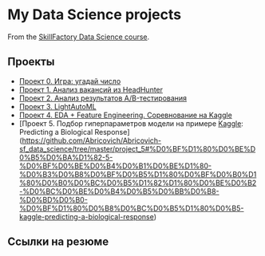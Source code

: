 # My Data Science projects

From the [SkillFactory Data Science course](https://skilfactory.ru/data-scientist).

## Проекты

* [Проект 0. Игра: угадай число](https://github.com/Abricovich/Abricovich-sf_data_science/tree/master/project_0)
* [Проект 1. Анализ вакансий из HeadHunter](https://github.com/Abricovich/Abricovich-sf_data_science/tree/master/project_1)
* [Проект 2. Анализ результатов A/B-тестирования](https://github.com/Abricovich/Abricovich-sf_data_science/tree/master/project_2#%D0%BF%D1%80%D0%BE%D0%B5%D0%BA%D1%82-2-%D0%B0%D0%BD%D0%B0%D0%BB%D0%B8%D0%B7-%D1%80%D0%B5%D0%B7%D1%83%D0%BB%D1%8C%D1%82%D0%B0%D1%82%D0%BE%D0%B2-ab-%D1%82%D0%B5%D1%81%D1%82%D0%B8%D1%80%D0%BE%D0%B2%D0%B0%D0%BD%D0%B8%D1%8F)
* [Проект 3. LightAutoML](https://github.com/Abricovich/Abricovich-sf_data_science/tree/master/project_3)
* [Проект 4. EDA + Feature Engineering. Соревнование на Kaggle](https://github.com/Abricovich/Abricovich-sf_data_science/blob/master/project_4/README.md#%D0%BF%D1%80%D0%BE%D0%B5%D0%BA%D1%82-4-eda--feature-engineering-%D1%81%D0%BE%D1%80%D0%B5%D0%B2%D0%BD%D0%BE%D0%B2%D0%B0%D0%BD%D0%B8%D0%B5-%D0%BD%D0%B0-kaggle)
* [Проект 5. Подбор гиперпараметров модели на примере [Kaggle](https://www.kaggle.com/c/bioresponse): Predicting a Biological Response](https://github.com/Abricovich/Abricovich-sf_data_science/tree/master/project_5#%D0%BF%D1%80%D0%BE%D0%B5%D0%BA%D1%82-5-%D0%BF%D0%BE%D0%B4%D0%B1%D0%BE%D1%80-%D0%B3%D0%B8%D0%BF%D0%B5%D1%80%D0%BF%D0%B0%D1%80%D0%B0%D0%BC%D0%B5%D1%82%D1%80%D0%BE%D0%B2-%D0%BC%D0%BE%D0%B4%D0%B5%D0%BB%D0%B8-%D0%BD%D0%B0-%D0%BF%D1%80%D0%B8%D0%BC%D0%B5%D1%80%D0%B5-kaggle-predicting-a-biological-response)



## Ссылки на резюме